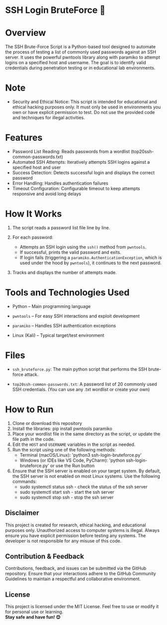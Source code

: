 # SSH Login BruteForce 🔐

# Overview
The SSH Brute-Force Script is a Python-based tool designed to automate the process of testing a list of commonly used passwords against an SSH server. It uses the powerful pwntools library along with paramiko to attempt logins on a specified host and username. The goal is to identify valid credentials during penetration testing or in educational lab environments.

# Note
- Security and Ethical Notice: This script is intended for educational and ethical hacking purposes only. It must only be used in environments you own or have explicit permission to test. Do not use the provided code and techniques for illegal activities.
  
# Features
- Password List Reading: Reads passwords from a wordlist (top20ssh-common-passwords.txt)
- Automated SSH Attempts: Iteratively attempts SSH logins against a specified host and user
- Success Detection: Detects successful login and displays the correct password
- Error Handling: Handles authentication failures 
- Timeout Configuration: Configurable timeout to keep attempts responsive and avoid long delays
  
# How It Works
1. The script reads a password list file line by line.

2. For each password:
   - Attempts an SSH login using the `ssh()` method from `pwntools`.
   - If successful, prints the valid password and exits.
   - If login fails (triggering a `paramiko.AuthenticationException`, which is used under the hood by `pwntools`), it continues to the next password.

3. Tracks and displays the number of attempts made.


# Tools and Technologies Used
- Python – Main programming language

- `pwntools` – For easy SSH interactions and exploit development

- `paramiko` – Handles SSH authentication exceptions

- Linux (Kali) – Typical target/test environment

# Files
- `ssh_bruteforce.py`: The main python script that performs the SSH brute-force attack.

- `top20ssh-common-passwords.txt`: A password list of 20 commonly used SSH credentials. (You can use any .txt wordlist or create your own)

# How to Run
1. Clone or download this repository
2. Install the libraries: pip install pwntools paramiko
3. Place your wordlist file in the same directory as the script, or update the file path in the code.
4. Edit the `HOST` and `USERNAME` variables in the script as needed. 
5. Run the script using one of the following methods:
   - Terminal (macOS/Linux): 'python3 ssh-login-bruteforce.py'
   - Windows (or IDEs like VS Code, PyCharm): 'python ssh-login-bruteforce.py' or use the Run button
6. Ensure that the SSH server is enabled on your target system. By default, the SSH server is not enabled on most Linux systems. Use the following commands:
   - sudo systemctl status ssh - check the status of the ssh server
   - sudo systemctl start ssh - start the ssh server
   - sudo systemctl stop ssh - stop the ssh server
    
## Disclaimer
This project is created for research, ethical hacking, and educational purposes only. Unauthorized access to computer systems is illegal. Always ensure you have explicit permission before testing any systems. The developer is not responsible for any misuse of this code.

## Contribution & Feedback
Contributions, feedback, and issues can be submitted via the GitHub repository. Ensure that your interactions adhere to the GitHub Community Guidelines to maintain a respectful and collaborative environment.

## License
This project is licensed under the MIT License. Feel free to use or modify it for personal use or learning.
<br>**Stay safe and have fun! 😊**
